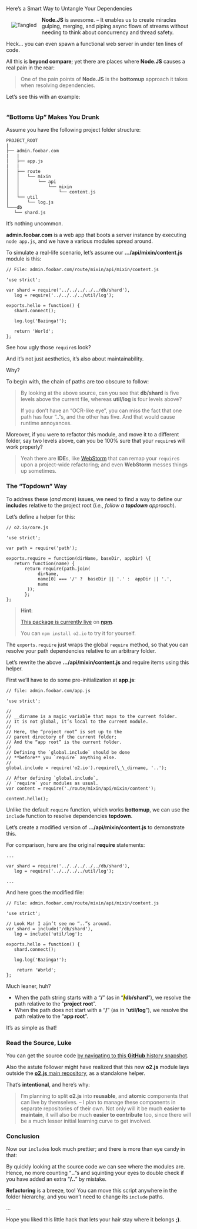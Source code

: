 Here’s a Smart Way to Untangle Your Dependencies



<img src="http://o2js.com/assets/tangled.png" style="float:left;margin:1em;" alt="Tangled" title="Untangle your dependencies">

**Node.JS** is awesome. – It enables us to create miracles gulping, merging, and piping async flows of streams without needing to think about concurrency and thread safety.

Heck… you can even spawn a functional web server in under ten lines of code.

All this is **beyond compare**; yet there are places where **Node.JS** causes a real pain in the rear:

> One of the pain points of **Node.JS** is the **bottomup** approach it takes when resolving dependencies.

Let’s see this with an example:

<div style="clear:both"></div>

### “Bottoms Up” Makes You Drunk

Assume you have the following project folder structure:

	PROJECT_ROOT
	|
	├── admin.foobar.com
	|   |
	│   ├── app.js
	|   |
	│   ├── route
	│   │   └── mixin
	│   │       └── api
	│   │           └── mixin
	│   │               └── content.js
	│   └── util
	│       └── log.js
	└───db
	   └── shard.js

It’s nothing uncommon.

**admin.foobar.com** is a web app that boots a server instance by executing `node app.js`, and we have a various modules spread around.

To simulate a real-life scenario, let’s assume our **…/api/mixin/content.js** module is this:

	// File: admin.foobar.com/route/mixin/api/mixin/content.js
	
	'use strict';
	
	var shard = require('../../../../../db/shard'),
	   log = require('../../../../util/log');
	
	exports.hello = function() {
	   shard.connect();
	
	   log.log('Bazinga!');
	
	   return 'World';
	};

See how ugly those `require`s look?

And it’s not just aesthetics, it’s also about maintainability. 

Why?

To begin with, the chain of paths are too obscure to follow:

> By looking at the above source, can you see that **db/shard** is five levels above the current file, whereas **util/log** is four levels above?
> 
> If you don’t have an “OCR-like eye”, you can miss the fact that one path has four “..”s, and the other has five. And that would cause runtime annoyances.

Moreover, if you were to refactor this module, and move it to a different folder, say two levels above,  can you be 100% sure that your `require`s will work properly? 

> Yeah there are **IDE**s, like [WebStorm](http://www.jetbrains.com/webstorm/) that can remap your `require`s upon a project-wide refactoring; and even **WebStorm** messes things up sometimes.

### The “Topdown” Way

To address these (*and more*) issues, we need to find a way to define our **include**s relative to the project root (*i.e., follow a **topdown** approach*).

Let’s define a helper for this:


	// o2.io/core.js
	
	'use strict';
	
	var path = require('path');
	
	exports.require = function(dirName, baseDir, appDir) \{
	   return function(name) {
	       return require(path.join(
	            dirName,
	            name[0] === '/' ?  baseDir || '.' :  appDir || '.',
	            name
	        ));
		   };
	};

> **Hint**:
> 
> [This package is currently live](https://www.npmjs.org/package/o2.io) on **[npm](https://www.npmjs.org/)**.
> 
> You can `npm install o2.io` to try it for yourself.

The `exports.require` just wraps the global `require` method, so that you can resolve your path dependencies relative to an arbitrary folder.

Let’s rewrite the above **…/api/mixin/content.js** and require items using this helper.

First we’ll have to do some pre-initialization at **app.js**:


	// file: admin.foobar.com/app.js
	
	'use strict';
	
	//
	// __dirname is a magic variable that maps to the current folder.
	// It is not global, it’s local to the current module.
	//
	// Here, the “project root” is set up to the 
	// parent directory of the current folder;
	// And the “app root” is the current folder.
	//
	// Defining the `global.include` should be done 
	// **before** you `require` anything else.
	//
	global.include = require('o2.io').require(\_\_dirname, '..');
	
	// After defining `global.include`, 
	// `require` your modules as usual.
	var content = require('./route/mixin/api/mixin/content');
	
	content.hello();

Unlike the default `require` function, which works **bottomup**, we can use the `include` function to resolve dependencies **topdown**.

Let’s create a modified version of **…/api/mixin/content.js** to demonstrate this.

For comparison, here are the original **require** statements:


	...
	
	var shard = require('../../../../../db/shard'),
	   log = require('../../../../util/log');
	
	...

And here goes the modified file:


	// File: admin.foobar.com/route/mixin/api/mixin/content.js
	
	'use strict';
	
	// Look Ma! I ain’t see no “..”s around.
	var shard = include('/db/shard'),
	   log = include('util/log');
	
	exports.hello = function() {
	   shard.connect();
	
	   log.log('Bazinga!');
	
	    return 'World';
	};

Much leaner, huh?

* When the path string starts with a “**/**” (as in “**<span style="background:#ffff00">/</span>db/shard**”), we resolve the path relative to the “**project root**”.
* When the path does not start with a “**/**” (as in “**util/log**”), we resolve the path relative to the “**app root**”.

It’s as simple as that!

### Read the Source, Luke

You can get the source code [by navigating to this **GitHub** history snapshot](https://github.com/o2js/o2.io/blob/3f573216d073636273afad71f1bd6b00976b7026/src/core.js).

Also the astute follower might have realized that this new **o2.js** module lays outside the [**o2.js** main repository](https://github.com/v0lkan/o2.js), as a standalone helper. 

That’s **intentional**, and here’s why:

> I’m planning to split **o2.js** into **reusable**, and **atomic** components that can live by themselves. – I plan to  manage these components in separate repositories of their own. Not only will it be much **easier to maintain**, it will also be much **easier to contribute** too, since there will be a much lesser initial learning curve to get involved.

### Conclusion

Now our `include`s look much prettier; and there is more than eye candy in that:

By quickly looking at the source code we can see where the modules are. Hence, no more counting “**..**”s and squinting your eyes to double check if you have added an extra “**/..**” by mistake.

**Refactoring** is a breeze, too! You can move this script anywhere in the folder hierarchy, and you won’t need to change its `include` paths.

…

Hope you liked this little hack that lets your hair stay where it belongs **;)**.